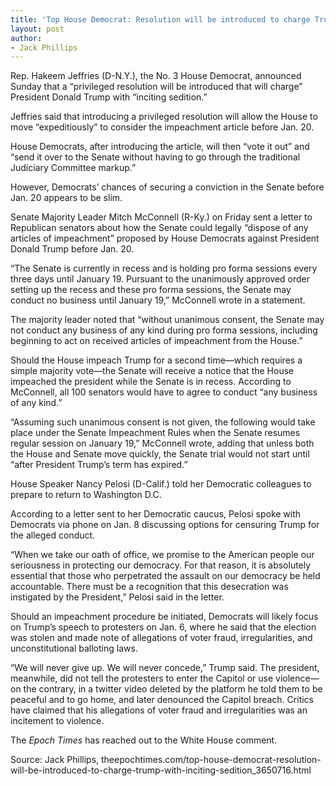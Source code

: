 ```yaml
---
title: 'Top House Democrat: Resolution will be introduced to charge Trump with ‘inciting sedition’'
layout: post
author:
- Jack Phillips
---
```


Rep. Hakeem Jeffries (D-N.Y.), the No. 3 House Democrat, announced Sunday that a “privileged resolution will be introduced that will charge” President Donald Trump with “inciting sedition.”

Jeffries said that introducing a privileged resolution will allow the House to move “expeditiously” to consider the impeachment article before Jan. 20.

House Democrats, after introducing the article, will then “vote it out” and “send it over to the Senate without having to go through the traditional Judiciary Committee markup.”

However, Democrats’ chances of securing a conviction in the Senate before Jan. 20 appears to be slim.

Senate Majority Leader Mitch McConnell (R-Ky.) on Friday sent a letter to Republican senators about how the Senate could legally “dispose of any articles of impeachment” proposed by House Democrats against President Donald Trump before Jan. 20.

“The Senate is currently in recess and is holding pro forma sessions every three days until January 19. Pursuant to the unanimously approved order setting up the recess and these pro forma sessions, the Senate may conduct no business until January 19,” McConnell wrote in a statement.

The majority leader noted that “without unanimous consent, the Senate may not conduct any business of any kind during pro forma sessions, including beginning to act on received articles of impeachment from the House.”

Should the House impeach Trump for a second time—which requires a simple majority vote—the Senate will receive a notice that the House impeached the president while the Senate is in recess. According to McConnell, all 100 senators would have to agree to conduct “any business of any kind.”

“Assuming such unanimous consent is not given, the following would take place under the Senate Impeachment Rules when the Senate resumes regular session on January 19,” McConnell wrote, adding that unless both the House and Senate move quickly, the Senate trial would not start until “after President Trump’s term has expired.”

House Speaker Nancy Pelosi (D-Calif.) told her Democratic colleagues to prepare to return to Washington D.C.

According to a letter sent to her Democratic caucus, Pelosi spoke with Democrats via phone on Jan. 8 discussing options for censuring Trump for the alleged conduct.

“When we take our oath of office, we promise to the American people our seriousness in protecting our democracy. For that reason, it is absolutely essential that those who perpetrated the assault on our democracy be held accountable. There must be a recognition that this desecration was instigated by the President,” Pelosi said in the letter.

Should an impeachment procedure be initiated, Democrats will likely focus on Trump’s speech to protesters on Jan. 6, where he said that the election was stolen and made note of allegations of voter fraud, irregularities, and unconstitutional balloting laws.

“We will never give up. We will never concede,” Trump said. The president, meanwhile, did not tell the protesters to enter the Capitol or use violence—on the contrary, in a twitter video deleted by the platform he told them to be peaceful and to go home, and later denounced the Capitol breach. Critics have claimed that his allegations of voter fraud and irregularities was an incitement to violence.

The *Epoch Times* has reached out to the White House comment.

Source: Jack Phillips, theepochtimes.com/top-house-democrat-resolution-will-be-introduced-to-charge-trump-with-inciting-sedition\_3650716.html
